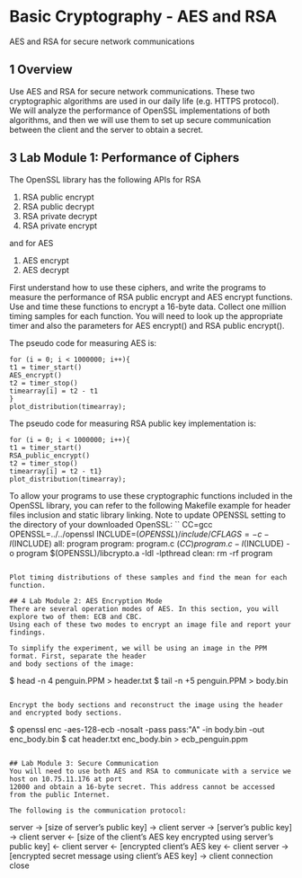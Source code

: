 # Basic Cryptography - AES and RSA
AES and RSA for secure network communications

## 1 Overview
Use AES and RSA for secure network communications. These two cryptographic algorithms are used in our daily life (e.g. HTTPS protocol). 
We will analyze the performance of OpenSSL implementations of both algorithms, and then we will use them to set up secure communication between the client and the server to obtain a secret.

## 3 Lab Module 1: Performance of Ciphers 
The OpenSSL library has the following APIs for RSA
1. RSA public encrypt
2. RSA public decrypt
3. RSA private decrypt
4. RSA private encrypt

and for AES

1. AES encrypt
2. AES decrypt

First understand how to use these ciphers, and write the programs to measure the performance of RSA public encrypt and AES encrypt functions. Use and time these functions to encrypt a 16-byte data.
Collect one million timing samples for each function. You will need to look up the appropriate timer and also the parameters for AES encrypt() and RSA public encrypt().

The pseudo code for measuring AES is:
```
for (i = 0; i < 1000000; i++){
t1 = timer_start()
AES_encrypt()
t2 = timer_stop()
timearray[i] = t2 - t1
}
plot_distribution(timearray);
```

The pseudo code for measuring RSA public key implementation is:
```
for (i = 0; i < 1000000; i++){
t1 = timer_start()
RSA_public_encrypt()
t2 = timer_stop()
timearray[i] = t2 - t1}
plot_distribution(timearray);
```

To allow your programs to use these cryptographic functions included in the OpenSSL library, you can
refer to the following Makefile example for header files inclusion and static library linking. Note to update
OPENSSL setting to the directory of your downloaded OpenSSL:
``
CC=gcc
OPENSSL=../../openssl
INCLUDE=$(OPENSSL)/include/
CFLAGS=-c -I$(INCLUDE)
all: program
program: program.c
$(CC) program.c -I$(INCLUDE) -o program $(OPENSSL)/libcrypto.a -ldl -lpthread
clean:
rm -rf program
```

Plot timing distributions of these samples and find the mean for each function.

## 4 Lab Module 2: AES Encryption Mode
There are several operation modes of AES. In this section, you will explore two of them: ECB and CBC.
Using each of these two modes to encrypt an image file and report your findings.

To simplify the experiment, we will be using an image in the PPM format. First, separate the header
and body sections of the image:
```
$ head -n 4 penguin.PPM > header.txt
$ tail -n +5 penguin.PPM > body.bin
```

Encrypt the body sections and reconstruct the image using the header and encrypted body sections.
```
$ openssl enc -aes-128-ecb -nosalt -pass pass:"A" -in body.bin -out enc_body.bin
$ cat header.txt enc_body.bin > ecb_penguin.ppm
```

## Lab Module 3: Secure Communication
You will need to use both AES and RSA to communicate with a service we host on 10.75.11.176 at port
12000 and obtain a 16-byte secret. This address cannot be accessed from the public Internet.

The following is the communication protocol:
```
server -> [size of server’s public key] -> client
server -> [server’s public key] -> client
server <- [size of the client’s AES key encrypted using server’s public key] <- client
server <- [encrypted client’s AES key <- client
server -> [encrypted secret message using client’s AES key] -> client
connection close
```